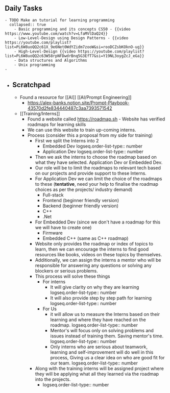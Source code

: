 ## Daily Tasks
	- TODO Make an tutorial for learning programming
	  collapsed:: true
		- Basic programming and its concepts CS50 - {{video https://www.youtube.com/watch?v=LfaMVlDaQ24}}
		- Low-Level-Design using Design Patterns - {{video https://youtube.com/playlist?list=PL6W8uoQQ2c61X_9e6Net0WdYZidm7zooW&si=rooDCZsbKOknO-ug}}
		- High-Level-Design {{video https://youtube.com/playlist?list=PL6W8uoQQ2c63W58rpNFDwdrBnq5G3EfT7&si=Y19NL3oygZcJ_eGa}}
		- Data structures and Algorithms
		- Unix programming
	-
- ## Scratchpad
	- Found a resource for [[AI]] [[AI/Prompt Engineering]]
		- https://alex-banks.notion.site/Prompt-Playbook-43570d2fe834440487c3aa7393571542
	- [[Training/Interns]]
		- Found a website called https://roadmap.sh - Website has verified roadmaps for learning skills
		- We can use this website to train up-coming interns.
		- Process (consider this a proposal from my side for training)
			- First we split the Interns into 2
				- Embedded Dev
				  logseq.order-list-type:: number
				- Application Dev
				  logseq.order-list-type:: number
			- Then we ask the interns to choose the roadmap based on what they have selected. Application Dev or Embedded Dev.
			- Our role will be to limit the roadmaps to relevant tech based on our projects and provide support to these Interns.
			- For Application Dev we can limit the choice of the roadmaps to these (**tentative**, need your help to finalise the roadmap choices as per the projects/ industry demand)
				- Full-stack
				- Frontend (beginner friendly version)
				- Backend (beginner friendly version)
				- C++
				- .Net
			- For Embedded Dev (since we don't have a roadmap for this we will have to create one)
				- Firmware
				- Embedded C++ (same as C++ roadmap)
			- Website only provides the roadmap or index of topics to learn, then we can encourage the interns to find good resources like books, videos on these topics by themselves.
			- Additionally, we can assign the interns a mentor who will be responsible for answering any questions or solving any blockers or serious problems.
			- This process will solve these things
				- For interns
					- It will give clarity on why they are learning
					  logseq.order-list-type:: number
					- It will also provide step by step path for learning
					  logseq.order-list-type:: number
				- For Us
					- it will allow us to measure the Interns based on their learning and where they have reached on the roadmap.
					  logseq.order-list-type:: number
					- Mentor's will focus only on solving problems and issues instead of training them. Saving mentor's time. 
					  logseq.order-list-type:: number
					- Only interns who are serious about teamwork, learning and self-improvement will do well in this process, Giving us a clear idea on who are good fit for our team.
					  logseq.order-list-type:: number
			- Along with the training interns will be assigned project where they will be applying what all they learned via the roadmap into the projects.
				- logseq.order-list-type:: number